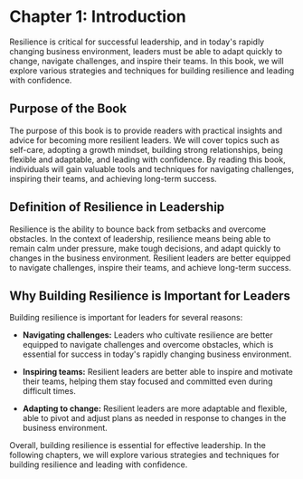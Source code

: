 Chapter 1: Introduction
=======================

Resilience is critical for successful leadership, and in today's rapidly changing business environment, leaders must be able to adapt quickly to change, navigate challenges, and inspire their teams. In this book, we will explore various strategies and techniques for building resilience and leading with confidence.

Purpose of the Book
-------------------

The purpose of this book is to provide readers with practical insights and advice for becoming more resilient leaders. We will cover topics such as self-care, adopting a growth mindset, building strong relationships, being flexible and adaptable, and leading with confidence. By reading this book, individuals will gain valuable tools and techniques for navigating challenges, inspiring their teams, and achieving long-term success.

Definition of Resilience in Leadership
--------------------------------------

Resilience is the ability to bounce back from setbacks and overcome obstacles. In the context of leadership, resilience means being able to remain calm under pressure, make tough decisions, and adapt quickly to changes in the business environment. Resilient leaders are better equipped to navigate challenges, inspire their teams, and achieve long-term success.

Why Building Resilience is Important for Leaders
------------------------------------------------

Building resilience is important for leaders for several reasons:

* **Navigating challenges:** Leaders who cultivate resilience are better equipped to navigate challenges and overcome obstacles, which is essential for success in today's rapidly changing business environment.

* **Inspiring teams:** Resilient leaders are better able to inspire and motivate their teams, helping them stay focused and committed even during difficult times.

* **Adapting to change:** Resilient leaders are more adaptable and flexible, able to pivot and adjust plans as needed in response to changes in the business environment.

Overall, building resilience is essential for effective leadership. In the following chapters, we will explore various strategies and techniques for building resilience and leading with confidence.
